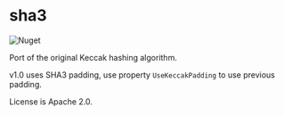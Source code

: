 # sha3
![Nuget](https://img.shields.io/nuget/v/SHA3)

Port of the original Keccak hashing algorithm.

v1.0 uses SHA3 padding, use property `UseKeccakPadding` to use previous padding.

License is Apache 2.0.
